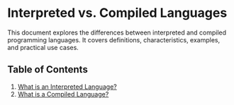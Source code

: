 # Interpreted vs. Compiled Languages

This document explores the differences between interpreted and compiled programming languages. It covers definitions, characteristics, examples, and practical use cases.

## Table of Contents
1. [What is an Interpreted Language?](./what-is-an-interpreted-language.md)
2. [What is a Compiled Language?](./what-is-an-non-compiled-language.md)